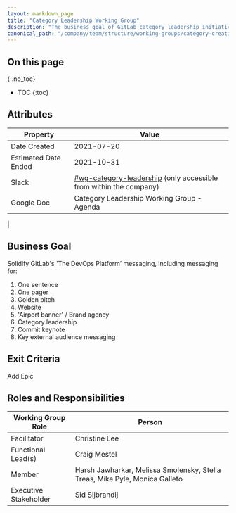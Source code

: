 ```yaml
---
layout: markdown_page
title: "Category Leadership Working Group"
description: "The business goal of GitLab category leadership initiative is to solidify GitLab's 'The DevOps Platform’ messaging"
canonical_path: "/company/team/structure/working-groups/category-creation/"
---
```


## On this page
{:.no_toc}

- TOC
{:toc}

## Attributes

| Property     | Value |
|--------------|-------|
| Date Created | 2021-07-20 |
| Estimated Date Ended   | 2021-10-31 |
| Slack        | [#wg-category-leadership](https://app.slack.com/client/T02592416/C028G84V26S/thread/D012QPR06GP-1615593523.027100) (only accessible from within the company) |
| Google Doc   | Category Leadership Working Group - Agenda 
 |


## Business Goal

Solidify GitLab's 'The DevOps Platform’ messaging, including messaging for:
1.  One sentence
1.  One pager
1.  Golden pitch
1.  Website
1.  'Airport banner' / Brand agency
1.  Category leadership
1.  Commit keynote
1.  Key external audience messaging

## Exit Criteria

Add Epic


## Roles and Responsibilities

| Working Group Role    | Person                | 
|-----------------------|-----------------------|
| Facilitator           | Christine Lee         | 
| Functional Lead(s)    | Craig Mestel |
| Member                | Harsh Jawharkar, Melissa Smolensky, Stella Treas, Mike Pyle, Monica Galleto | 
| Executive Stakeholder | Sid Sijbrandij |


